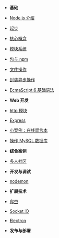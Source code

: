 - **基础**
- [Node.js 介绍](introduction)
- [起步](getting-started)
- [核心概念](architecture)
- [模块系统](module)
- [包与 npm](package-npm.md)
- [文件操作](fs)
- [封装异步操作](callback)
- [EcmaScript 6 基础语法](es6-base.md)





- **Web 开发**
- [http 模块](web)
- [Express](express)
- [小案例：在线留言本](online-guestbook)
- [操作 MySQL 数据库](node-mysql)





- **综合案例**
- [多人社区](ithub)




- **开发与调试**
- [nodemon](nodemon)



- **扩展技术**
- [爬虫](spider)
- [Socket.IO](socketio)
- [Electron](electron)



- **发布与部署**